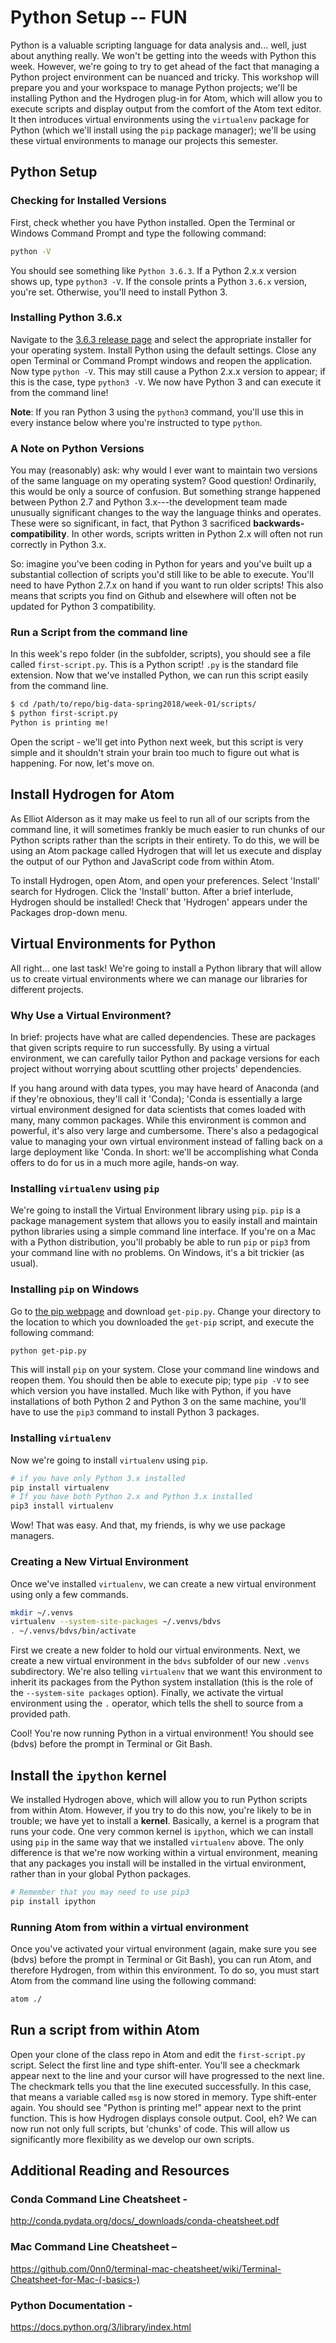 # Python Setup -- FUN

Python is a valuable scripting language for data analysis and... well, just about anything really. We won't be getting into the weeds with Python this week. However, we're going to try to get ahead of the fact that managing a Python project environment can be nuanced and tricky. This workshop will prepare you and your workspace to manage Python projects; we'll be installing Python and the Hydrogen plug-in for Atom, which will allow you to execute scripts and display output from the comfort of the Atom text editor. It then introduces virtual environments using the `virtualenv` package for Python (which we'll install using the `pip` package manager); we'll be using these virtual environments to manage our projects this semester.

## Python Setup

### Checking for Installed Versions

First, check whether you have Python installed. Open the Terminal or Windows Command Prompt and type the following command:

```sh
python -V
```
You should see something like `Python 3.6.3`. If a Python 2.x.x version shows up, type `python3 -V`. If the console prints a Python `3.6.x` version, you're set. Otherwise, you'll need to install Python 3.

### Installing Python 3.6.x

Navigate to the [3.6.3 release page](https://www.python.org/downloads/release/python-363/) and select the appropriate installer for your operating system. Install Python using the default settings. Close any open Terminal or Command Prompt windows and reopen the application. Now type `python -V`. This may still cause a Python 2.x.x version to appear; if this is the case, type `python3 -V`. We now have Python 3 and can execute it from the command line!

**Note**: If you ran Python 3 using the `python3` command, you'll use this in every instance below where you're instructed to type `python`.

### A Note on Python Versions

You may (reasonably) ask: why would I ever want to maintain two versions of the same language on my operating system? Good question! Ordinarily, this would be only a source of confusion. But something strange happened between Python 2.7 and Python 3.x---the development team made unusually significant changes to the way the language thinks and operates. These were so significant, in fact, that Python 3 sacrificed **backwards-compatibility**. In other words, scripts written in Python 2.x will often not run correctly in Python 3.x.

So: imagine you've been coding in Python for years and you've built up a substantial collection of scripts you'd still like to be able to execute. You'll need to have Python 2.7.x on hand if you want to run older scripts! This also means that scripts you find on Github and elsewhere will often not be updated for Python 3 compatibility.

### Run a Script from the command line

In this week's repo folder (in the subfolder, scripts), you should see a file called `first-script.py`. This is a Python script! `.py` is the standard file extension. Now that we've installed Python, we can run this script easily from the command line.

```sh
$ cd /path/to/repo/big-data-spring2018/week-01/scripts/
$ python first-script.py
Python is printing me!
```

Open the script - we'll get into Python next week, but this script is very simple and it shouldn't strain your brain too much to figure out what is happening. For now, let's move on.

## Install Hydrogen for Atom

As Elliot Alderson as it may make us feel to run all of our scripts from the command line, it will sometimes frankly be much easier to run chunks of our Python scripts rather than the scripts in their entirety. To do this, we will be using an Atom package called Hydrogen that will let us execute and display the output of our Python and JavaScript code from within Atom.

To install Hydrogen, open Atom, and open your preferences. Select 'Install' search for Hydrogen. Click the 'Install' button. After a brief interlude, Hydrogen should be installed! Check that 'Hydrogen' appears under the Packages drop-down menu.

## Virtual Environments for Python

All right... one last task! We're going to install a Python library that will allow us to create virtual environments where we can manage our libraries for different projects.

### Why Use a Virtual Environment?

In brief: projects have what are called dependencies. These are packages that given scripts require to run successfully. By using a virtual environment, we can carefully tailor Python and package versions for each project without worrying about scuttling other projects' dependencies.

If you hang around with data types, you may have heard of Anaconda (and if they're obnoxious, they'll call it 'Conda); 'Conda is essentially a large virtual environment designed for data scientists that comes loaded with many, many common packages. While this environment is common and powerful, it's also very large and cumbersome. There's also a pedagogical value to managing your own virtual environment instead of falling back on a large deployment like 'Conda. In short: we'll be accomplishing what Conda offers to do for us in a much more agile, hands-on way.

### Installing `virtualenv` using `pip`

We're going to install the Virtual Environment library using `pip`. `pip` is a package management system that allows you to easily install and maintain python libraries using a simple command line interface. If you're on a Mac with a Python distribution, you'll probably be able to run `pip` or `pip3` from your command line with no problems. On Windows, it's a bit trickier (as usual).

### Installing `pip` on Windows

Go to [the pip webpage](https://pip.pypa.io/en/stable/installing/#installing-with-get-pip-py) and download `get-pip.py`. Change your directory to the location to which you downloaded the `get-pip` script, and execute the following command:

```sh
python get-pip.py
```

This will install `pip` on your system. Close your command line windows and reopen them. You should then be able to execute pip; type `pip -V` to see which version you have installed. Much like with Python, if you have installations of both Python 2 and Python 3 on the same machine, you'll have to use the `pip3` command to install Python 3 packages.

### Installing `virtualenv`

Now we're going to install `virtualenv` using `pip`.

```sh
# if you have only Python 3.x installed
pip install virtualenv
# If you have both Python 2.x and Python 3.x installed
pip3 install virtualenv
```

Wow! That was easy. And that, my friends, is why we use package managers.

### Creating a New Virtual Environment

Once we've installed `virtualenv`, we can create a new virtual environment using only a few commands.

```sh
mkdir ~/.venvs
virtualenv --system-site-packages ~/.venvs/bdvs
. ~/.venvs/bdvs/bin/activate
```

First we create a new folder to hold our virtual environments. Next, we create a new virtual environment in the `bdvs` subfolder of our new `.venvs` subdirectory. We're also telling `virtualenv` that we want this environment to inherit its packages from the Python system installation (this is the role of the `--system-site packages` option). Finally, we activate the virtual environment using the `.` operator, which tells the shell to source from a provided path.

Cool! You're now running Python in a virtual environment! You should see (bdvs) before the prompt in Terminal or Git Bash.

## Install the `ipython` kernel

We installed Hydrogen above, which will allow you to run Python scripts from within Atom. However, if you try to do this now, you're likely to be in trouble; we have yet to install a **kernel**. Basically, a kernel is a program that runs your code. One very common kernel is `ipython`, which we can install using `pip` in the same way that we installed `virtualenv` above. The only difference is that we're now working within a virtual environment, meaning that any packages you install will be installed in the virtual environment, rather than in your global Python packages.

```sh
# Remember that you may need to use pip3
pip install ipython
```

### Running Atom from within a virtual environment

Once you've activated your virtual environment (again, make sure you see (bdvs) before the prompt in Terminal or Git Bash), you can run Atom, and therefore Hydrogen, from within this environment. To do so, you must start Atom from the command line using the following command:

```sh
atom ./
```

## Run a script from within Atom

Open your clone of the class repo in Atom and edit the `first-script.py` script. Select the first line and type shift-enter. You'll see a checkmark appear next to the line and your cursor will have progressed to the next line. The checkmark tells you that the line executed successfully. In this case, that means a variable called `msg` is now stored in memory. Type shift-enter again.  You should see "Python is printing me!" appear next to the print function. This is how Hydrogen displays console output. Cool, eh? We can now run not only full scripts, but 'chunks' of code. This will allow us significantly more flexibility as we develop our own scripts.

## Additional Reading and Resources

### Conda Command Line Cheatsheet -
http://conda.pydata.org/docs/_downloads/conda-cheatsheet.pdf

### Mac Command Line Cheatsheet –
https://github.com/0nn0/terminal-mac-cheatsheet/wiki/Terminal-Cheatsheet-for-Mac-(-basics-)

### Python Documentation -
https://docs.python.org/3/library/index.html
